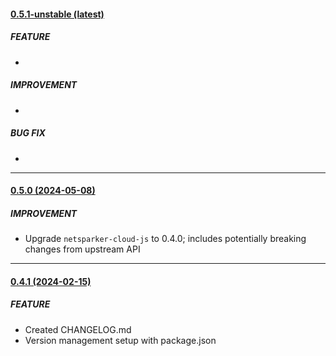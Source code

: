 #### [0.5.1-unstable (latest)](https://github.com/niaid/moleculer-netsparker-cloud/)


##### FEATURE
- 

##### IMPROVEMENT
- 

##### BUG FIX
- 

---

#### [0.5.0 (2024-05-08)](https://github.com/niaid/moleculer-netsparker-cloud/releases/tag/0.5.0)

##### IMPROVEMENT
- Upgrade `netsparker-cloud-js` to 0.4.0; includes potentially breaking changes from upstream API

---

#### [0.4.1 (2024-02-15)](https://github.com/niaid/moleculer-netsparker-cloud/releases/tag/0.4.1)

##### FEATURE

- Created CHANGELOG.md
- Version management setup with package.json
